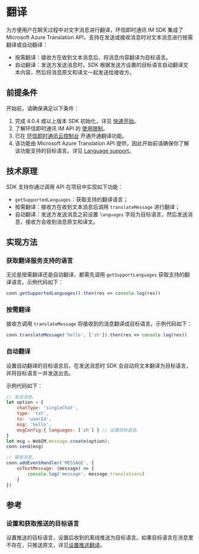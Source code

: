 # 翻译

<Toc />

为方便用户在聊天过程中对文字消息进行翻译，环信即时通讯 IM SDK 集成了 Microsoft Azure Translation API，支持在发送或接收消息时对文本消息进行按需翻译或自动翻译：
- 按需翻译：接收方在收到文本消息后，将消息内容翻译为目标语言。
- 自动翻译：发送方发送消息时，SDK 根据发送方设置的目标语言自动翻译文本内容，然后将消息原文和译文一起发送给接收方。

## 前提条件

开始前，请确保满足以下条件：

1. 完成 4.0.4 或以上版本 SDK 初始化，详见 [快速开始](quickstart.html)。
2. 了解环信即时通讯 IM API 的 [使用限制](/product/limitation.html)。
3. 已在 [环信即时通讯云控制台](https://console.easemob.com/user/login) 开通开通翻译功能。
4. 该功能由 Microsoft Azure Translation API 提供，因此开始前请确保你了解该功能支持的目标语言。详见 [Language support](https://docs.microsoft.com/en-us/azure/cognitive-services/translator/language-support)。

## 技术原理

SDK 支持你通过调用 API 在项目中实现如下功能：

- `getSupportedLanguages`：获取支持的翻译语言；
- 按需翻译：接收方在收到文本消息后调用 `translateMessage` 进行翻译；
- 自动翻译：发送方发送消息之前设置 `languages` 字段为目标语言，然后发送消息，接收方会收到消息原文和译文。

## 实现方法

### 获取翻译服务支持的语言

无论是按需翻译还是自动翻译，都需先调用 `getSupportLanguages` 获取支持的翻译语言。示例代码如下：

```javascript
conn.getSupportedLanguages().then(res => console.log(res))
```

### 按需翻译

接收方调用 `translateMessage` 将接收到的消息翻译成目标语言。示例代码如下：

```javascript
conn.translateMessage('hello', ['zh']).then(res => console.log(res))
```

### 自动翻译

设置自动翻译的目标语言后，在发送消息时 SDK 会自动将文本翻译为目标语言，并将目标语言一并发送出去。

示例代码如下：

```javascript
// 发送消息。
let option = {
    chatType: 'singleChat',
    type: 'txt',
    to: 'userId',
    msg: 'hello',
    msgConfig:{ languages: ['zh'] } // 设置目标语言。
}
let msg = WebIM.message.create(option);
conn.send(msg)

// 接收消息。
conn.addEventHandler('MESSAGE', {
    onTextMessage: (message) => {
        console.log('message', message.translations)
    }
})
```

## 参考

### 设置和获取推送的目标语言

设置推送的目标语言，设置后收到的离线推送为目标语言。如果目标语言在消息里不存在，只推送原文，详见[设置推送翻译](push.html#设置推送翻译)。